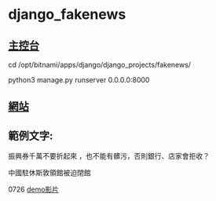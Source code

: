 # django_fakenews
## [主控台](https://lightsail.aws.amazon.com/ls/webapp/home/instances)


cd /opt/bitnami/apps/django/django_projects/fakenews/

python3 manage.py runserver 0.0.0.0:8000


## [網站](http://fakenews.nctu.me:8000/)

## 範例文字:

振興券千萬不要折起來 ，也不能有髒污，否則銀行、店家會拒收？

中國駐休斯敦領館被迫閉館

0726 [demo影片](https://drive.google.com/file/d/1yw8PO6Tywz8Ps4aH9eMYkrUgDIJ3314j/view?usp=sharing)